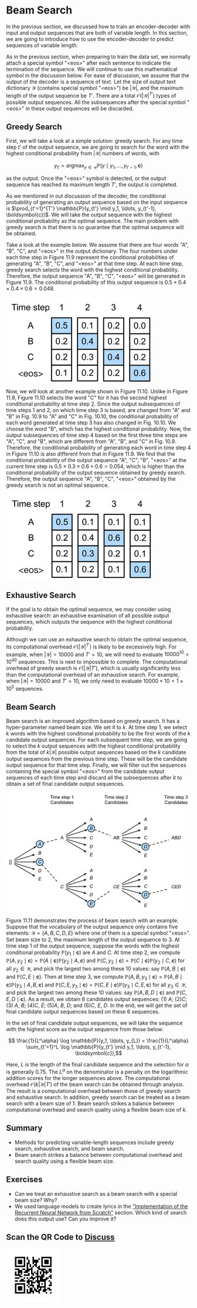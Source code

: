 # Beam Search

In the previous section, we discussed how to train an encoder-decoder with input and output sequences that are both of variable length. In this section, we are going to introduce how to use the encoder-decoder to predict sequences of variable length.

As in the previous section, when preparing to train the data set, we normally attach a special symbol "&lt;eos&gt;" after each sentence to indicate the termination of the sequence. We will continue to use this mathematical symbol in the discussion below. For ease of discussion, we assume that the output of the decoder is a sequence of text. Let the size of output text dictionary $\mathcal{Y}$ (contains special symbol "&lt;eos&gt;") be $\left|\mathcal{Y}\right|$, and the maximum length of the output sequence be $T'$. There are a total $\mathcal{O}(\left|\mathcal{Y}\right|^{T'})$ types of possible output sequences. All the subsequences after the special symbol "&lt;eos&gt;" in these output sequences will be discarded.


## Greedy Search

First, we will take a look at a simple solution: greedy search. For any time step $t'$ of the output sequence, we are going to search for the word with the highest conditional probability from $|\mathcal{Y}|$ numbers of words, with

$$y_{t'} = \operatorname*{argmax}_{y \in \mathcal{Y}} \mathbb{P}(y \mid y_1, \ldots, y_{t'-1}, \boldsymbol{c})$$

as the output.  Once the "&lt;eos&gt;" symbol is detected, or the output sequence has reached its maximum length $T'$, the output is completed.

As we mentioned in out discussion of the decoder, the conditional probability of generating an output sequence based on the input sequence is $\prod_{t'=1}^{T'} \mathbb{P}(y_{t'} \mid y_1, \ldots, y_{t'-1}, \boldsymbol{c})$. We will take the output sequence with the highest conditional probability as the optimal sequence. The main problem with greedy search is that there is no guarantee that the optimal sequence will be obtained.

Take a look at the example below. We assume that there are four words "A", "B", "C", and "&lt;eos&gt;" in the output dictionary.  The four numbers under each time step in Figure 11.9 represent the conditional probabilities of generating "A", "B", "C", and "&lt;eos&gt;" at that time step.  At each time step, greedy search selects the word with the highest conditional probability. Therefore, the output sequence "A", "B", "C", "&lt;eos&gt;" will be generated in Figure 11.9. The conditional probability of this output sequence is $0.5\times0.4\times0.4\times0.6 = 0.048$.


![The four numbers under each time step represent the conditional probabilities of generating "A", "B", "C", and "&lt;eos&gt;" at that time step.  At each time step, greedy search selects the word with the highest conditional probability. ](../img/s2s_prob1.svg)


Now, we will look at another example shown in Figure 11.10. Unlike in Figure 11.9, Figure 11.10 selects the word "C" for it has the second highest conditional probability at time step 2. Since the output subsequences of time steps 1 and 2, on which time step 3 is based, are changed from "A" and "B" in Fig. 10.9 to "A" and "C" in Fig. 10.10, the conditional probability of each word generated at time step 3 has also changed in Fig. 10.10. We choose the word "B", which has the highest conditional probability. Now, the output subsequences of time step 4 based on the first three time steps are "A", "C", and "B", which are different from "A", "B", and "C" in Fig. 10.9. Therefore, the conditional probability of generating each word in time step 4 in Figure 11.10 is also different from that in Figure 11.9. We find that the conditional probability of the output sequence "A", "C", "B", "&lt;eos&gt;" at the current time step is $0.5\times0.3 \times0.6\times0.6=0.054$, which is higher than the conditional probability of the output sequence obtained by greedy search. Therefore, the output sequence "A", "B", "C", "&lt;eos&gt;" obtained by the greedy search is not an optimal sequence.

![The four numbers under each time step represent the conditional probabilities of generating "A", "B", "C", and "&lt;eos&gt;" at that time step.  At time step 2, the word "C", which has the second highest conditional probability, is selected. ](../img/s2s_prob2.svg)

## Exhaustive Search

If the goal is to obtain the optimal sequence, we may consider using exhaustive search: an exhaustive examination of all possible output sequences, which outputs the sequence with the highest conditional probability.

Although we can use an exhaustive search to obtain the optimal sequence, its computational overhead $\mathcal{O}(\left|\mathcal{Y}\right|^{T'})$ is likely to be excessively high. For example, when $|\mathcal{Y}|=10000$ and $T'=10$, we will need to evaluate $10000^{10} = 10^{40}$ sequences. This is next to impossible to complete. The computational overhead of greedy search is $\mathcal{O}(\left|\mathcal{Y}\right|T')$, which is usually significantly less than the computational overhead of an exhaustive search. For example, when $|\mathcal{Y}|=10000$ and $T'=10$, we only need to evaluate $10000\times10=1\times10^5$ sequences.


## Beam Search

Beam search is an improved algorithm based on greedy search. It has a hyper-parameter named beam size. We set it to $k$. At time step 1, we select $k$ words with the highest conditional probability to be the first words of the $k$ candidate output sequences. For each subsequent time step, we are going to select the $k$ output sequences with the highest conditional probability from the total of $k\left|\mathcal{Y}\right|$ possible output sequences based on the $k$ candidate output sequences from the previous time step. These will be the candidate output sequence for that time step. Finally, we will filter out the sequences containing the special symbol "&lt;eos&gt;" from the candidate output sequences of each time step and discard all the subsequences after it to obtain a set of final candidate output sequences.


![The beam search process. The beam size is 2 and the maximum length of the output sequence is 3. The candidate output sequences are $A$, $C$, $AB$, $CE$, $ABD$, and $CED$. ](../img/beam_search.svg)

Figure 11.11 demonstrates the process of beam search with an example. Suppose that the vocabulary of the output sequence only contains five elements: $\mathcal{Y} = \{A, B, C, D, E\}$ where one of them is a special symbol “&lt;eos&gt;”. Set beam size to 2, the maximum length of the output sequence to 3. At time step 1 of the output sequence, suppose the words with the highest conditional probability $\mathbb{P}(y_1 \mid \boldsymbol{c})$ are $A$ and $C$. At time step 2, we compute $\mathbb{P}(A, y_2 \mid \boldsymbol{c}) = \mathbb{P}(A \mid \boldsymbol{c})\mathbb{P}(y_2 \mid A, \boldsymbol{c})$ and $\mathbb{P}(C, y_2 \mid \boldsymbol{c}) = \mathbb{P}(C \mid \boldsymbol{c})\mathbb{P}(y_2 \mid C, \boldsymbol{c})$ for all $y_2 \in \mathcal{Y}$, and pick the largest two among these 10 values: say $\mathbb{P}(A, B \mid \boldsymbol{c})$ and $\mathbb{P}(C, E \mid \boldsymbol{c})$. Then at time step 3, we compute $\mathbb{P}(A, B, y_3 \mid \boldsymbol{c}) = \mathbb{P}(A, B \mid \boldsymbol{c})\mathbb{P}(y_3 \mid A, B, \boldsymbol{c})$ and $\mathbb{P}(C, E, y_3 \mid \boldsymbol{c}) = \mathbb{P}(C, E \mid \boldsymbol{c})\mathbb{P}(y_3 \mid C, E, \boldsymbol{c})$ for all $y_3 \in \mathcal{Y}$, and pick the largest two among these 10 values: say $\mathbb{P}(A, B, D \mid \boldsymbol{c})$ and $\mathbb{P}(C, E, D \mid  \boldsymbol{c})$. As a result, we obtain 6 candidates output sequences: (1) $A$; (2)$C$; (3) $A$, $B$; (4)$C$, $E$; (5)$A$, $B$, $D$; and (6)$C$, $E$, $D$. In the end, we will get the set of final candidate output sequences based on these 6 sequences.

In the set of final candidate output sequences, we will take the sequence with the highest score as the output sequence from those below:

$$ \frac{1}{L^\alpha} \log \mathbb{P}(y_1, \ldots, y_{L}) = \frac{1}{L^\alpha} \sum_{t'=1}^L \log \mathbb{P}(y_{t'} \mid y_1, \ldots, y_{t'-1}, \boldsymbol{c}),$$

Here, $L$ is the length of the final candidate sequence and the selection for $\alpha$ is generally 0.75. The $L^\alpha$ on the denominator is a penalty on the logarithmic addition scores for the longer sequences above. The computational overhead $\mathcal{O}(k\left|\mathcal{Y}\right|T')$ of the beam search can be obtained through analysis. The result is a computational overhead between those of greedy search and exhaustive search. In addition, greedy search can be treated as a beam search with a beam size of 1. Beam search strikes a balance between computational overhead and search quality using a flexible beam size of $k$.


## Summary

* Methods for predicting variable-length sequences include greedy search, exhaustive search, and beam search.
* Beam search strikes a balance between computational overhead and search quality using a flexible beam size.


## Exercises

* Can we treat an exhaustive search as a beam search with a special beam size? Why?
* We used language models to create lyrics in the ["Implementation of the Recurrent Neural Network from Scratch"](../chapter_recurrent-neural-networks/rnn-scratch.md) section. Which kind of search does this output use? Can you improve it?

## Scan the QR Code to [Discuss](https://discuss.mxnet.io/t/2394)

![](../img/qr_beam-search.svg)
